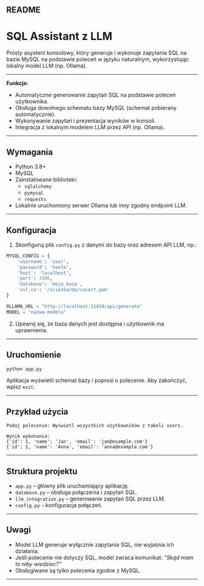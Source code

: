 ## README

# SQL Assistant z LLM

Prosty asystent konsolowy, który generuje i wykonuje zapytania SQL na bazie MySQL na podstawie poleceń w języku naturalnym, wykorzystując lokalny model LLM (np. Ollama).

---

**Funkcje:**

- Automatyczne generowanie zapytań SQL na podstawie poleceń użytkownika.
- Obsługa dowolnego schematu bazy MySQL (schemat pobierany automatycznie).
- Wykonywanie zapytań i prezentacja wyników w konsoli.
- Integracja z lokalnym modelem LLM przez API (np. Ollama).

---

## Wymagania

- Python 3.8+
- MySQL
- Zainstalowane biblioteki:
    - `sqlalchemy`
    - `pymysql`
    - `requests`
- Lokalnie uruchomiony serwer Ollama lub inny zgodny endpoint LLM.

---

## Konfiguracja

1. Skonfiguruj plik `config.py` z danymi do bazy oraz adresem API LLM, np.:
```python
MYSQL_CONFIG = {
    'username': 'user',
    'password': 'haslo',
    'host': 'localhost',
    'port': 3306,
    'database': 'moja_baza',
    'ssl_ca': '/ścieżka/do/cacert.pem'
}

OLLAMA_URL = "http://localhost:11434/api/generate"
MODEL = "nazwa-modelu"
```

2. Upewnij się, że baza danych jest dostępna i użytkownik ma uprawnienia.

---

## Uruchomienie

```bash
python app.py
```

Aplikacja wyświetli schemat bazy i poprosi o polecenie.
Aby zakończyć, wpisz `exit`.

---

## Przykład użycia

```
Podaj polecenie: Wyświetl wszystkich użytkowników z tabeli users.

Wynik wykonania:
{'id': 1, 'name': 'Jan', 'email': 'jan@example.com'}
{'id': 2, 'name': 'Anna', 'email': 'anna@example.com'}
```


---

## Struktura projektu

- `app.py` – główny plik uruchamiający aplikację.
- `database.py` – obsługa połączenia i zapytań SQL.
- `llm_integration.py` – generowanie zapytań SQL przez LLM.
- `config.py` – konfiguracja połączeń.

---

## Uwagi

- Model LLM generuje wyłącznie zapytania SQL, nie wyjaśnia ich działania.
- Jeśli polecenie nie dotyczy SQL, model zwraca komunikat:
_"Skąd mam to niby wiedziec?"_
- Obsługiwane są tylko polecenia zgodne z MySQL.

---

